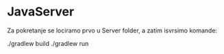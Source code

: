 # JavaServer


Za pokretanje se lociramo prvo u Server folder, a zatim isvrsimo komande:

./gradlew build
./gradlew run
